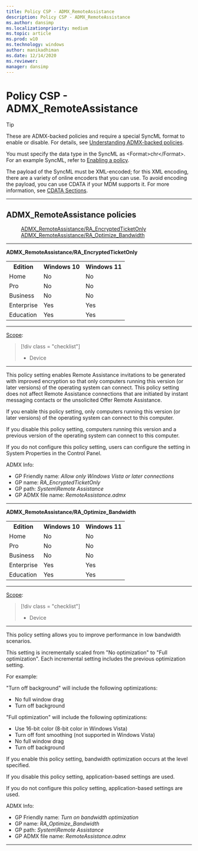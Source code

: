 ```yaml
---
title: Policy CSP - ADMX_RemoteAssistance
description: Policy CSP - ADMX_RemoteAssistance
ms.author: dansimp
ms.localizationpriority: medium
ms.topic: article
ms.prod: w10
ms.technology: windows
author: manikadhiman
ms.date: 12/14/2020
ms.reviewer: 
manager: dansimp
---
```


# Policy CSP - ADMX_RemoteAssistance
>[!TIP]
> These are ADMX-backed policies and require a special SyncML format to enable or disable. For details, see [Understanding ADMX-backed policies](./understanding-admx-backed-policies.md).
> 
> You must specify the data type in the SyncML as &lt;Format&gt;chr&lt;/Format&gt;. For an example SyncML, refer to [Enabling a policy](./understanding-admx-backed-policies.md#enabling-a-policy).
> 
> The payload of the SyncML must be XML-encoded; for this XML encoding, there are a variety of online encoders that you can use. To avoid encoding the payload, you can use CDATA if your MDM supports it. For more information, see [CDATA Sections](http://www.w3.org/TR/REC-xml/#sec-cdata-sect).

<hr/>

<!--Policies-->
## ADMX_RemoteAssistance policies  

<dl>
  <dd>
    <a href="#admx-remoteassistance-ra-encryptedticketonly">ADMX_RemoteAssistance/RA_EncryptedTicketOnly</a>
  </dd>
  <dd>
    <a href="#admx-remoteassistance-ra-optimize-bandwidth">ADMX_RemoteAssistance/RA_Optimize_Bandwidth</a>
  </dd>
</dl>


<hr/>

<!--Policy-->
<a href="" id="admx-remoteassistance-ra-encryptedticketonly"></a>**ADMX_RemoteAssistance/RA_EncryptedTicketOnly**  

<!--SupportedSKUs-->
<table>
<tr>
    <th>Edition</th>
    <th>Windows 10</th>
    <th>Windows 11</th> 
</tr>
<tr>
    <td>Home</td>
    <td>No</td>
    <td>No</td>
</tr>
<tr>
    <td>Pro</td>
    <td>No</td>
    <td>No</td>
</tr>
<tr>
    <td>Business</td>
    <td>No</td>
    <td>No</td>
</tr>
<tr>
    <td>Enterprise</td>
    <td>Yes</td>
    <td>Yes</td>
</tr>
<tr>
    <td>Education</td>
    <td>Yes</td>
    <td>Yes</td>
</tr>
</table>

<!--/SupportedSKUs-->
<hr/>

<!--Scope-->
[Scope](./policy-configuration-service-provider.md#policy-scope):

> [!div class = "checklist"]
> * Device

<hr/>

<!--/Scope-->
<!--Description-->
This policy setting enables Remote Assistance invitations to be generated with improved encryption so that only computers running this version (or later versions) of the operating system can connect. This policy setting does not affect Remote Assistance connections that are initiated by instant messaging contacts or the unsolicited Offer Remote Assistance.

If you enable this policy setting, only computers running this version (or later versions) of the operating system can connect to this computer.

If you disable this policy setting, computers running this version and a previous version of the operating system can connect to this computer.

If you do not configure this policy setting, users can configure the setting in System Properties in the Control Panel.

<!--/Description-->


<!--ADMXBacked-->
ADMX Info:  
-   GP Friendly name: *Allow only Windows Vista or later connections*
-   GP name: *RA_EncryptedTicketOnly*
-   GP path: *System\Remote Assistance*
-   GP ADMX file name: *RemoteAssistance.admx*

<!--/ADMXBacked-->
<!--/Policy-->
<hr/>

<!--Policy-->
<a href="" id="admx-remoteassistance-ra-optimize-bandwidth"></a>**ADMX_RemoteAssistance/RA_Optimize_Bandwidth**  

<!--SupportedSKUs-->
<table>
<tr>
    <th>Edition</th>
    <th>Windows 10</th>
    <th>Windows 11</th> 
</tr>
<tr>
    <td>Home</td>
    <td>No</td>
    <td>No</td>
</tr>
<tr>
    <td>Pro</td>
    <td>No</td>
    <td>No</td>
</tr>
<tr>
    <td>Business</td>
    <td>No</td>
    <td>No</td>
</tr>
<tr>
    <td>Enterprise</td>
    <td>Yes</td>
    <td>Yes</td>
</tr>
<tr>
    <td>Education</td>
    <td>Yes</td>
    <td>Yes</td>
</tr>
</table>

<!--/SupportedSKUs-->
<hr/>

<!--Scope-->
[Scope](./policy-configuration-service-provider.md#policy-scope):

> [!div class = "checklist"]
> * Device

<hr/>

<!--/Scope-->
<!--Description-->
This policy setting allows you to improve performance in low bandwidth scenarios.

This setting is incrementally scaled from "No optimization" to "Full optimization".  Each incremental setting includes the previous optimization setting.

For example:

"Turn off background" will include the following optimizations:

- No full window drag
- Turn off background

"Full optimization" will include the following optimizations:

- Use 16-bit color (8-bit color in Windows Vista)
- Turn off font smoothing (not supported in Windows Vista)
- No full window drag
- Turn off background

If you enable this policy setting, bandwidth optimization occurs at the level specified.

If you disable this policy setting, application-based settings are used.

If you do not configure this policy setting, application-based settings are used.

<!--/Description-->


<!--ADMXBacked-->
ADMX Info:  
-   GP Friendly name: *Turn on bandwidth optimization*
-   GP name: *RA_Optimize_Bandwidth*
-   GP path: *System\Remote Assistance*
-   GP ADMX file name: *RemoteAssistance.admx*

<!--/ADMXBacked-->
<!--/Policy-->
<hr/>


<!--/Policies-->